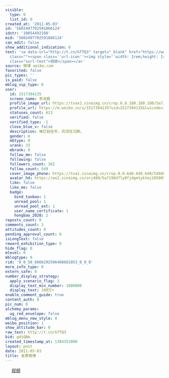 ```yaml
---
visible:
  type: 0
  list_id: 0
created_at: '2011-05-03'
id: '5602497702591866124'
idstr: '10054492108'
mid: '5602497702591866124'
can_edit: false
show_additional_indication: 0
text: '<a data-url="http://t.cn/GfTQ3" target="_blank" href="https://weibo.cn/sinaurl?url_type=1&object_type=&pos=1&luicode=10000011&lfid=2304131517394135_-_WEIBO_SECOND_PROFILE_WEIBO&u=http%3A%2F%2Fv.youku.com%2Fv_show%2Fid_XMTcyMzcxNDg0.html%3Furl_type%3D1%26object_type%3D%26pos%3D1"
  class=""><span class=''url-icon''><img style=''width: 1rem;height: 1rem'' src=''http://u1.sinaimg.cn/upload/2014/10/16/timeline_card_small_video_default.png''></span><span
  class="surl-text">视频</span></a>'
source: 微博 weibo.com
favorited: false
pic_types: ''
is_paid: false
mblog_vip_type: 0
user:
  id: 1517394135
  screen_name: 李消极
  profile_image_url: https://tvax2.sinaimg.cn/crop.0.0.180.180.180/5a7198d7ly8fjdgmtyktmj20500500so.jpg?KID=imgbed,tva&Expires=1606400033&ssig=jXkjVhI68r
  profile_url: https://m.weibo.cn/u/1517394135?uid=1517394135&luicode=10000011&lfid=2304131517394135_-_WEIBO_SECOND_PROFILE_WEIBO
  statuses_count: 613
  verified: false
  verified_type: -1
  close_blue_v: false
  description: 唯忆轻狂年，风流任沉醉。
  gender: m
  mbtype: 0
  urank: 33
  mbrank: 0
  follow_me: false
  following: false
  followers_count: 362
  follow_count: 549
  cover_image_phone: https://tva1.sinaimg.cn/crop.0.0.640.640.640/549d0121tw1egm1kjly3jj20hs0hsq4f.jpg
  avatar_hd: https://wx2.sinaimg.cn/orj480/5a7198d7ly8fjdgmtyktmj20500500so.jpg
  like: false
  like_me: false
  badge:
    bind_taobao: 1
    unread_pool: 1
    unread_pool_ext: 1
    user_name_certificate: 1
    hongbao_2020: 2
reposts_count: 0
comments_count: 3
attitudes_count: 0
pending_approval_count: 0
isLongText: false
reward_exhibition_type: 0
hide_flag: 0
mlevel: 0
mblogtype: 0
rid: '9_0_50_6666292596408681053_0_0_0'
more_info_type: 0
extern_safe: 0
number_display_strategy:
  apply_scenario_flag: 3
  display_text_min_number: 1000000
  display_text: 100万+
enable_comment_guide: true
content_auth: 0
pic_num: 0
alchemy_params:
  ug_red_envelope: false
mblog_menu_new_style: 0
weibo_position: 1
show_attitude_bar: 0
raw_text: http://t.cn/GfTQ3
bid: gdiQBm
created_timestamp_at: 1304352000
layout: post
date: 2011-05-03
title: 发表微博
---
```


![]()
<a data-url="http://t.cn/GfTQ3" target="_blank" href="https://weibo.cn/sinaurl?url_type=1&object_type=&pos=1&luicode=10000011&lfid=2304131517394135_-_WEIBO_SECOND_PROFILE_WEIBO&u=http%3A%2F%2Fv.youku.com%2Fv_show%2Fid_XMTcyMzcxNDg0.html%3Furl_type%3D1%26object_type%3D%26pos%3D1" class=""><span class='url-icon'><img style='width: 1rem;height: 1rem' src='http://u1.sinaimg.cn/upload/2014/10/16/timeline_card_small_video_default.png'></span><span class="surl-text">视频</span></a>
